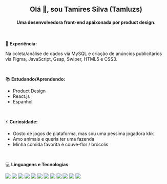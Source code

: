 
<h2 align = "center"> Olá 👋, sou Tamires Silva (Tamluzs) </h2>
<h4 align = "center"> Uma desenvolvedora front-end apaixonada por product design. </h4>

<br/>

💼 **Experiência:** 

Na coleta/análise de dados via MySQL e criação de anúncios publicitários via Figma, JavaScript, Gsap, Swiper, HTML5 e CSS3.

<br/>

📚 **Estudando/Aprendendo:**
   - Product Design 
   - React.js 
   - Espanhol 

<br/>

⚡ **Curiosidade:**
   - Gosto de jogos de plataforma, mas sou uma péssima jogadora kkk 
   - Amo animais e queria ter uma fazenda
   - Minha comida favorita é couve-flor / brócolis

<br/>

💻 **Linguagens e Tecnologias**
<br/>

<div align = "start"> 
      <img src="https://img.shields.io/badge/HTML5-E34F26?style=for-the-badge&logo=html5&logoColor=white" /> 
      <img src="https://img.shields.io/badge/CSS3-1572B6?style=for-the-badge&logo=css3&logoColor=white" /> 
      <img src="https://img.shields.io/badge/jQuery-0769AD?style=for-the-badge&logo=jquery&logoColor=white" /> 
      <img src="https://img.shields.io/badge/JavaScript-323330?style=for-the-badge&logo=javascript&logoColor=F7DF1E" /> 
      <img src="https://img.shields.io/badge/MySQL-005C84?style=for-the-badge&logo=mysql&logoColor=white" /> 
      <img src="https://img.shields.io/badge/Oracle-F80000?style=for-the-badge&logo=oracle&logoColor=black" /> 
      <img src="https://img.shields.io/badge/Visual_Studio-5C2D91?style=for-the-badge&logo=visual%20studio&logoColor=white" /> 
      <img src="https://img.shields.io/badge/Notion-000000?style=for-the-badge&logo=notion&logoColor=white" /> 
      <img src="https://img.shields.io/badge/Todoist-E44332?style=for-the-badge&logo=todoist&logoColor=white" /> 
      <img src="https://img.shields.io/badge/Adobe%20XD-FF61F6?style=for-the-badge&logo=Adobe%20XD&logoColor=white" /> 
      <img src="https://img.shields.io/badge/Figma-F24E1E?style=for-the-badge&logo=figma&logoColor=white" /> 
      <img src="https://img.shields.io/badge/npm-CB3837?style=for-the-badge&logo=npm&logoColor=white" /> 
      <!-- <img src="https://img.shields.io/badge/React-20232A?style=for-the-badge&logo=react&logoColor=61DAFB" /> -->
</div>
